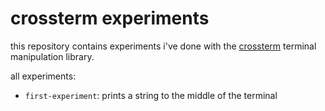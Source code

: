 # crossterm experiments

this repository contains experiments i've done with the [crossterm](https://crates.io/crates/crossterm) terminal manipulation library.

all experiments:

* `first-experiment`: prints a string to the middle of the terminal
